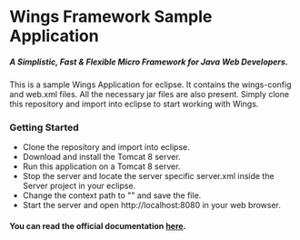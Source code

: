 # Wings Framework Sample Application
##### A Simplistic, Fast & Flexible Micro Framework for Java Web Developers.

This is a sample Wings Application for eclipse. It contains the wings-config and web.xml files. All the necessary jar files are also present. Simply clone this repository and import into eclipse to start working with Wings.

### Getting Started
* Clone the repository and import into eclipse. 
* Download and install the Tomcat 8 server.
* Run this application on a Tomcat 8 server.
* Stop the server and locate the server specific server.xml inside the Server project in your eclipse.
* Change the context path to "" and save the file.
* Start the server and open http://localhost:8080 in your web browser.

#### You can read the official documentation [here](http://wings.loonydev.com/docs/).
